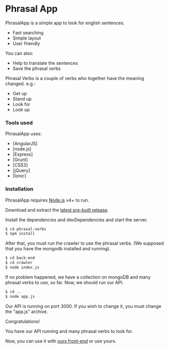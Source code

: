 # Phrasal App

PhrasalApp is a simple app to look for english sentences.

  - Fast searching
  - Simple layout
  - User friendly

You can also:

  - Help to translate the sentences
  - Save the phrasal verbs


Phrasal Verbs is a couple of verbs who together have the meaning changed. e.g.:

  - Get up
  - Stand up
  - Look for
  - Look up


### Tools used

PhrasalApp uses:

* [AngularJS]
* [node.js]
* [Express]
* [Grunt]
* [CSS3]
* [jQuery]
* [Ionic]



### Installation

PhrasalApp requires [Node.js](https://nodejs.org/) v4+ to run.

Download and extract the [latest pre-built release](https://bitbucket.org/willian_batista/phrasal-verbs/downloads).

Install the dependencies and devDependencies and start the server.

```sh
$ cd phrasal-verbs
$ npm install
```

After that, you must run the crawler to use the phrasal verbs. (We supposed that you have the mongodb installed and running).


```sh
$ cd back-end
$ cd crawler
$ node index.js
```

If no problem happened, we have a collection on mongoDB and many phrasal verbs to use, so far. Now, we should run our API.

```sh
$ cd ..
$ node app.js
```


Our API is running on port 3000. If you wish to change it, you must change the "app.js" archive.


Congratulations!

You have our API running and many phrasal verbs to look for. 

Now, you can use it with [ours front-end](https://bitbucket.org/willian_batista/phrasal-verbs/downloads) or use yours.